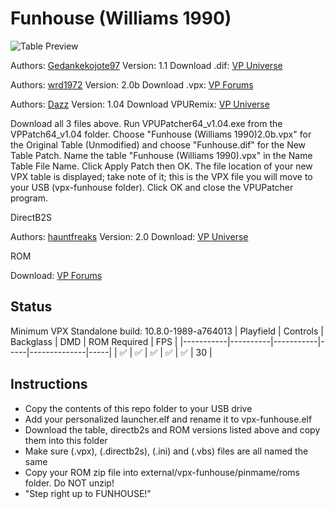 # Funhouse (Williams 1990)

![Table Preview](https://i.imgur.com/0bAABbg.png)

Authors: [Gedankekojote97](https://vpuniverse.com/profile/42203-gedankekojote97/)
Version: 1.1
Download .dif: [VP Universe](https://vpuniverse.com/files/file/10057-funhouse-mod-nfozzy-fleep-sounds-lut/)

Authors: [wrd1972](https://www.vpforums.org/index.php?showuser=95963)
Version: 2.0b
Download .vpx: [VP Forums](https://www.vpforums.org/index.php?app=downloads&showfile=12679)

Authors: [Dazz](https://vpuniverse.com/profile/2-dazz/)
Version: 1.04
Download VPURemix: [VP Universe](https://vpuniverse.com/files/file/2581-vpuremix-system-vppatching-system-vpx-only)

Download all 3 files above. Run VPUPatcher64_v1.04.exe from the VPPatch64_v1.04 folder. Choose "Funhouse (Williams 1990)2.0b.vpx" for the Original Table (Unmodified) and choose "Funhouse.dif" for the New Table Patch. Name the table "Funhouse (Williams 1990).vpx" in the Name Table File Name. Click Apply Patch then OK. The file location of your new VPX table is displayed; take note of it; this is the VPX file you will move to your USB (vpx-funhouse folder). Click OK and close the VPUPatcher program.

DirectB2S

Authors: [hauntfreaks](https://vpuniverse.com/profile/5216-hauntfreaks/)
Version: 2.0
Download: [VP Universe](https://vpuniverse.com/files/file/10890-funhouse-williams-1990-b2s-with-full-dmd/)

ROM

Download: [VP Forums](https://www.vpforums.org/index.php?app=downloads&showfile=4036)

## Status 

Minimum VPX Standalone build: 10.8.0-1989-a764013
| Playfield | Controls | Backglass | DMD | ROM Required | FPS | 
|-----------|----------|-----------|-----|--------------|-----|
| :white_check_mark: | :white_check_mark: | :white_check_mark: | :white_check_mark: | :white_check_mark: | 30 |

## Instructions

- Copy the contents of this repo folder to your USB drive
- Add your personalized launcher.elf and rename it to vpx-funhouse.elf
- Download the table, directb2s and ROM versions listed above and copy them into this folder
- Make sure (.vpx), (.directb2s), (.ini) and (.vbs) files are all named the same
- Copy your ROM zip file into external/vpx-funhouse/pinmame/roms folder. Do NOT unzip!
- "Step right up to FUNHOUSE!"
